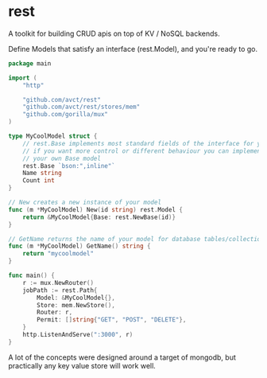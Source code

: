 # rest

A toolkit for building CRUD apis on top of KV / NoSQL backends.

Define Models that satisfy an interface (rest.Model), and you're ready to go.

```go
package main

import (
	"http"

	"github.com/avct/rest"
	"github.com/avct/rest/stores/mem"
	"github.com/gorilla/mux"
)

type MyCoolModel struct {
	// rest.Base implements most standard fields of the interface for you
	// if you want more control or different behaviour you can implement
	// your own Base model
	rest.Base `bson:",inline"`
	Name string
	Count int
}

// New creates a new instance of your model
func (m *MyCoolModel) New(id string) rest.Model {
	return &MyCoolModel{Base: rest.NewBase(id)}
}

// GetName returns the name of your model for database tables/collections
func (m *MyCoolModel) GetName() string {
	return "mycoolmodel"
}

func main() {
	r := mux.NewRouter()
	jobPath := rest.Path{
		Model: &MyCoolModel{},
		Store: mem.NewStore(),
		Router: r,
		Permit: []string{"GET", "POST", "DELETE"},
	}
	http.ListenAndServe(":3000", r)
}

```

A lot of the concepts were designed around a target of mongodb, but practically any key value store will work well.

